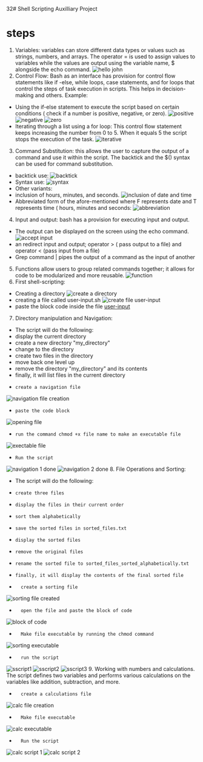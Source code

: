 32# Shell Scripting Auxilliary Project
# steps
1. Variables: variables can store different data types or values such as strings, numbers, and arrays. The operator = is used to assign values  to variables while the values are output using the variable name, $ alongside the echo command.
![hello john](https://github.com/koleshky1/fajana.kb.pbl/assets/44333161/6311f9ad-6642-4057-ae11-6f6090a9cd37)
2. Control Flow: Bash as an interface has provision for control flow statements like if -else, while loops, case statements, and for loops that control the steps of task execution in scripts. This helps in decision-making and others. Example:
-  Using the if-else statement to execute the script based on certain conditions ( check if a number is positive, negative, or zero).
![positive](https://github.com/koleshky1/fajana.kb.pbl/assets/44333161/a235d73f-a290-442c-8915-39a6d36bd3cc)
![negative](https://github.com/koleshky1/fajana.kb.pbl/assets/44333161/3c3356dc-76e6-47fb-b369-51e9a9f1b1df)
![zero](https://github.com/koleshky1/fajana.kb.pbl/assets/44333161/4247efeb-093c-4576-8d38-033f5334f3f1)
- Iterating through a list using a for loop: This control flow statement keeps increasing the number from 0 to 5. When it equals 5 the script stops the execution of the task.
![iterative](https://github.com/koleshky1/fajana.kb.pbl/assets/44333161/f01ec5cf-c799-44ce-99cf-d928c694f172)
3. Command Substitution: this allows the user to capture the output of a command and use it within the script. The backtick and the $() syntax can be used for command substitution.
- backtick use:
![backtick](https://github.com/koleshky1/fajana.kb.pbl/assets/44333161/42aa4966-1b00-451c-a542-9e6dc113d059)
- Syntax use:
![syntax](https://github.com/koleshky1/fajana.kb.pbl/assets/44333161/a6772bb0-a830-40d1-85f4-6f3a8bcab7a6)
- Other variants:
-  inclusion of hours, minutes, and seconds.
![inclusion of date and time](https://github.com/koleshky1/fajana.kb.pbl/assets/44333161/cb685900-0b1b-44ad-994d-7e741da5aadb)
-  Abbreviated form of the afore-mentioned where F represents date and T represents time ( hours, minutes and seconds:
![abbreviation ](https://github.com/koleshky1/fajana.kb.pbl/assets/44333161/fef1b8b9-23dd-49bd-988a-b7ad16ab34fa)
4. Input and output: bash has a provision for executing input and output.
-  The output can be displayed on the screen using the echo command.
![accept input](https://github.com/koleshky1/fajana.kb.pbl/assets/44333161/8294597c-c6ee-4d9d-ab61-90b0b725ec8d) 
-  an redirect input and output; operator > ( pass output to a file) and operator < (pass input from a file)
-   Grep command | pipes the output of a command as the input of another
5. Functions allow users to group related commands together; it allows for code to be modularized and more reusable.
![function](https://github.com/koleshky1/fajana.kb.pbl/assets/44333161/e86116dd-41ab-40a0-8d99-ecbf612d25f3)
6. First shell-scripting:
- Creating a directory
![create a directory](https://github.com/koleshky1/fajana.kb.pbl/assets/44333161/75da311d-dac8-43d5-a4b1-6f492c478f08)  
- creating a file called user-input.sh
![create file user-input](https://github.com/koleshky1/fajana.kb.pbl/assets/44333161/c54d9df0-3ccc-4fb8-8246-35c0685689d0)
- paste the block code inside the file
[user-input](https://github.com/koleshky1/fajana.kb.pbl/assets/44333161/644b6b03-dad0-48b4-b37b-1d2d406a2b27)
7. Directory manipulation and Navigation:
- The script will do the following:
-   display the current directory
-   create a new directory "my_directory"
-   change to the directory
-   create two files in the directory
-   move back one level up
-   remove the directory  "my_directory" and its contents
-   finally, it will list files in the current directory
-     create a navigation file
![navigation file creation](https://github.com/koleshky1/fajana.kb.pbl/assets/44333161/50ea54b5-df86-4e74-81b8-ed4f131f49d1)
-     paste the code block
![opening file](https://github.com/koleshky1/fajana.kb.pbl/assets/44333161/976abd8f-aa74-4a21-883e-06ce1d343c54)
-     run the command chmod +x file name to make an executable file
![exectable file](https://github.com/koleshky1/fajana.kb.pbl/assets/44333161/95322585-f4ab-4ce8-a8cd-888cf88ee6fa)
-     Run the script
![navigation 1 done](https://github.com/koleshky1/fajana.kb.pbl/assets/44333161/8413160a-aa9f-439b-9ba7-9b569bd0e4ee)
![navigation 2 done](https://github.com/koleshky1/fajana.kb.pbl/assets/44333161/530e74f7-94d9-4cf1-9ae9-98b73eaab82c)
8. File Operations and Sorting:
- The script will do the following:
-     create three files
-     display the files in their current order
-     sort them alphabetically
-     save the sorted files in sorted_files.txt
-     display the sorted files
-     remove the original files
-     rename the sorted file to sorted_files_sorted_alphabetically.txt
-     finally, it will display the contents of the final sorted file
-       create a sorting file
![sorting file created](https://github.com/koleshky1/fajana.kb.pbl/assets/44333161/1479c742-4158-4e2c-9954-94e9183851a9)
-       open the file and paste the block of code
![block of code](https://github.com/koleshky1/fajana.kb.pbl/assets/44333161/de580813-c64b-4461-9276-3c15c111dd2a)
-       Make file executable by running the chmod command
![sorting executable](https://github.com/koleshky1/fajana.kb.pbl/assets/44333161/95dee64b-e6a1-47cb-84c9-b6b0ae377f31)
-       run the script
![sscript1](https://github.com/koleshky1/fajana.kb.pbl/assets/44333161/ed8ebfea-6a76-499a-ba63-d2a5775cf8c6)
![sscript2](https://github.com/koleshky1/fajana.kb.pbl/assets/44333161/473feeba-59a8-46da-b588-bc031cfca3c9)
![sscript3](https://github.com/koleshky1/fajana.kb.pbl/assets/44333161/84488bc3-00bb-427f-a1b2-ec38a0584692)
9. Working with numbers and calculations.
The script defines two variables and performs various calculations on the variables like addition, subtraction, and more.
-       create a calculations file
![calc file creation](https://github.com/koleshky1/fajana.kb.pbl/assets/44333161/0079f228-cba0-4a90-9918-5e68cda0618b)
-       Make file executable
![calc executable](https://github.com/koleshky1/fajana.kb.pbl/assets/44333161/63e8cf64-f337-4e8e-8021-f5cefc72601f)
-       Run the script  
![calc script 1](https://github.com/koleshky1/fajana.kb.pbl/assets/44333161/58cc7819-3d99-461e-a767-861c6fa626f5)
![calc script 2](https://github.com/koleshky1/fajana.kb.pbl/assets/44333161/2632aab6-0563-4585-a6cd-751124006276)
